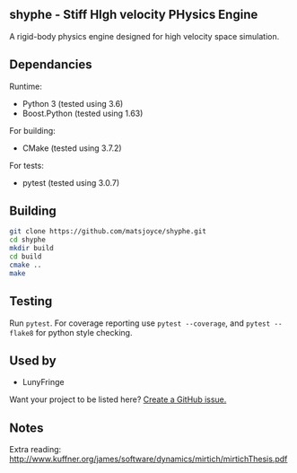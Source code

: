 shyphe - Stiff HIgh velocity PHysics Engine
-------------------------------------------

A rigid-body physics engine designed for high velocity space simulation.

Dependancies
------------

Runtime:

 - Python 3 (tested using 3.6)
 - Boost.Python (tested using 1.63)

For building:

 - CMake (tested using 3.7.2)

For tests:

 - pytest (tested using 3.0.7)

Building
--------

```bash
git clone https://github.com/matsjoyce/shyphe.git
cd shyphe
mkdir build
cd build
cmake ..
make
```

Testing
-------

Run `pytest`. For coverage reporting use `pytest --coverage`, and `pytest --flake8` for python style checking.

Used by
-------

 - LunyFringe

Want your project to be listed here? [Create a GitHub issue.](https://github.com/matsjoyce/shyphe/issues/new)

Notes
-----

Extra reading: http://www.kuffner.org/james/software/dynamics/mirtich/mirtichThesis.pdf
